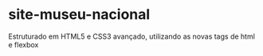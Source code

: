 # site-museu-nacional
Estruturado em HTML5 e CSS3 avançado, utilizando as novas tags de html e flexbox
